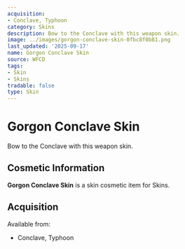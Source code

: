```yaml
---
acquisition:
- Conclave, Typhoon
category: Skins
description: Bow to the Conclave with this weapon skin.
image: ../images/gorgon-conclave-skin-0fbc8f0b81.png
last_updated: '2025-09-17'
name: Gorgon Conclave Skin
source: WFCD
tags:
- Skin
- Skins
tradable: false
type: Skin
---
```


# Gorgon Conclave Skin

Bow to the Conclave with this weapon skin.

## Cosmetic Information

**Gorgon Conclave Skin** is a skin cosmetic item for Skins.

## Acquisition

Available from:
- Conclave, Typhoon

